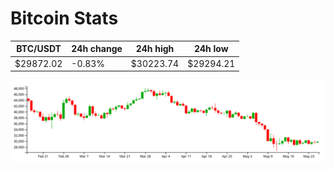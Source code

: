 # Bitcoin Stats

BTC/USDT|24h change|24h high|24h low|
|---|---|---|---|
|$29872.02|-0.83%|$30223.74|$29294.21|

<img src="./chart.svg">

